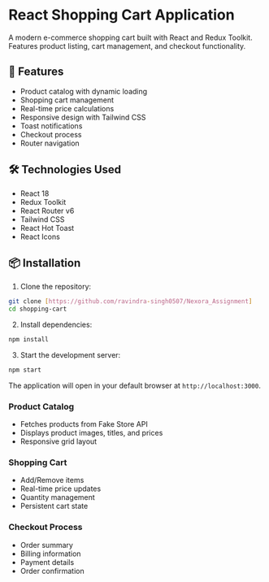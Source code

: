 # React Shopping Cart Application

A modern e-commerce shopping cart built with React and Redux Toolkit. Features product listing, cart management, and checkout functionality.

## 🚀 Features

- Product catalog with dynamic loading
- Shopping cart management
- Real-time price calculations
- Responsive design with Tailwind CSS
- Toast notifications
- Checkout process
- Router navigation

## 🛠️ Technologies Used

- React 18
- Redux Toolkit
- React Router v6
- Tailwind CSS
- React Hot Toast
- React Icons

## 📦 Installation

1. Clone the repository:
```bash
git clone [https://github.com/ravindra-singh0507/Nexora_Assignment]
cd shopping-cart
```

2. Install dependencies:
```bash
npm install
```

3. Start the development server:
```bash
npm start
```

The application will open in your default browser at `http://localhost:3000`.


### Product Catalog
- Fetches products from Fake Store API
- Displays product images, titles, and prices
- Responsive grid layout

### Shopping Cart
- Add/Remove items
- Real-time price updates
- Quantity management
- Persistent cart state

### Checkout Process
- Order summary
- Billing information
- Payment details
- Order confirmation
